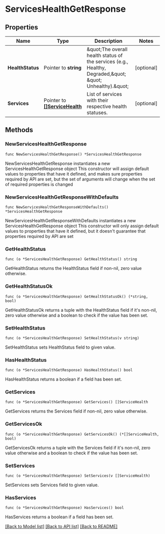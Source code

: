 # ServicesHealthGetResponse

## Properties

Name | Type | Description | Notes
------------ | ------------- | ------------- | -------------
**HealthStatus** | Pointer to **string** | \&quot;The overall health status of the services (e.g., Healthy, Degraded,\&quot; \&quot; Unhealthy).\&quot;  | [optional] 
**Services** | Pointer to [**[]ServiceHealth**](ServiceHealth.md) | List of services with their respective health statuses. | [optional] 

## Methods

### NewServicesHealthGetResponse

`func NewServicesHealthGetResponse() *ServicesHealthGetResponse`

NewServicesHealthGetResponse instantiates a new ServicesHealthGetResponse object
This constructor will assign default values to properties that have it defined,
and makes sure properties required by API are set, but the set of arguments
will change when the set of required properties is changed

### NewServicesHealthGetResponseWithDefaults

`func NewServicesHealthGetResponseWithDefaults() *ServicesHealthGetResponse`

NewServicesHealthGetResponseWithDefaults instantiates a new ServicesHealthGetResponse object
This constructor will only assign default values to properties that have it defined,
but it doesn't guarantee that properties required by API are set

### GetHealthStatus

`func (o *ServicesHealthGetResponse) GetHealthStatus() string`

GetHealthStatus returns the HealthStatus field if non-nil, zero value otherwise.

### GetHealthStatusOk

`func (o *ServicesHealthGetResponse) GetHealthStatusOk() (*string, bool)`

GetHealthStatusOk returns a tuple with the HealthStatus field if it's non-nil, zero value otherwise
and a boolean to check if the value has been set.

### SetHealthStatus

`func (o *ServicesHealthGetResponse) SetHealthStatus(v string)`

SetHealthStatus sets HealthStatus field to given value.

### HasHealthStatus

`func (o *ServicesHealthGetResponse) HasHealthStatus() bool`

HasHealthStatus returns a boolean if a field has been set.

### GetServices

`func (o *ServicesHealthGetResponse) GetServices() []ServiceHealth`

GetServices returns the Services field if non-nil, zero value otherwise.

### GetServicesOk

`func (o *ServicesHealthGetResponse) GetServicesOk() (*[]ServiceHealth, bool)`

GetServicesOk returns a tuple with the Services field if it's non-nil, zero value otherwise
and a boolean to check if the value has been set.

### SetServices

`func (o *ServicesHealthGetResponse) SetServices(v []ServiceHealth)`

SetServices sets Services field to given value.

### HasServices

`func (o *ServicesHealthGetResponse) HasServices() bool`

HasServices returns a boolean if a field has been set.


[[Back to Model list]](../README.md#documentation-for-models) [[Back to API list]](../README.md#documentation-for-api-endpoints) [[Back to README]](../README.md)


